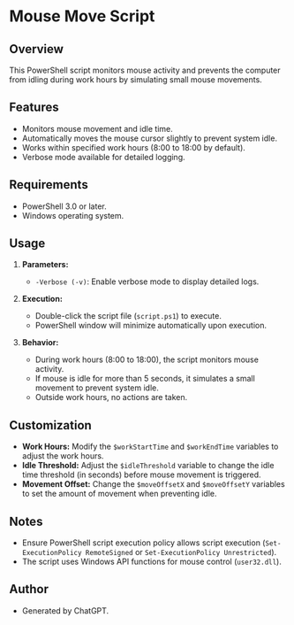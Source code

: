 # Mouse Move Script

## Overview

This PowerShell script monitors mouse activity and prevents the computer from idling during work hours by simulating small mouse movements.

## Features

- Monitors mouse movement and idle time.
- Automatically moves the mouse cursor slightly to prevent system idle.
- Works within specified work hours (8:00 to 18:00 by default).
- Verbose mode available for detailed logging.

## Requirements

- PowerShell 3.0 or later.
- Windows operating system.

## Usage

1. **Parameters:**
   - `-Verbose (-v)`: Enable verbose mode to display detailed logs.

2. **Execution:**
   - Double-click the script file (`script.ps1`) to execute.
   - PowerShell window will minimize automatically upon execution.

3. **Behavior:**
   - During work hours (8:00 to 18:00), the script monitors mouse activity.
   - If mouse is idle for more than 5 seconds, it simulates a small movement to prevent system idle.
   - Outside work hours, no actions are taken.

## Customization

- **Work Hours:** Modify the `$workStartTime` and `$workEndTime` variables to adjust the work hours.
- **Idle Threshold:** Adjust the `$idleThreshold` variable to change the idle time threshold (in seconds) before mouse movement is triggered.
- **Movement Offset:** Change the `$moveOffsetX` and `$moveOffsetY` variables to set the amount of movement when preventing idle.

## Notes

- Ensure PowerShell script execution policy allows script execution (`Set-ExecutionPolicy RemoteSigned` or `Set-ExecutionPolicy Unrestricted`).
- The script uses Windows API functions for mouse control (`user32.dll`).

## Author

- Generated by ChatGPT.